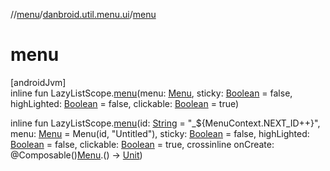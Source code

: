 //[menu](../../index.md)/[danbroid.util.menu.ui](index.md)/[menu](menu.md)

# menu

[androidJvm]\
inline fun LazyListScope.[menu](menu.md)(menu: [Menu](../danbroid.util.menu/-menu/index.md), sticky: [Boolean](https://kotlinlang.org/api/latest/jvm/stdlib/kotlin/-boolean/index.html) = false, highLighted: [Boolean](https://kotlinlang.org/api/latest/jvm/stdlib/kotlin/-boolean/index.html) = false, clickable: [Boolean](https://kotlinlang.org/api/latest/jvm/stdlib/kotlin/-boolean/index.html) = true)

inline fun LazyListScope.[menu](menu.md)(id: [String](https://kotlinlang.org/api/latest/jvm/stdlib/kotlin/-string/index.html) = "_${MenuContext.NEXT_ID++}", menu: [Menu](../danbroid.util.menu/-menu/index.md) = Menu(id, "Untitled"), sticky: [Boolean](https://kotlinlang.org/api/latest/jvm/stdlib/kotlin/-boolean/index.html) = false, highLighted: [Boolean](https://kotlinlang.org/api/latest/jvm/stdlib/kotlin/-boolean/index.html) = false, clickable: [Boolean](https://kotlinlang.org/api/latest/jvm/stdlib/kotlin/-boolean/index.html) = true, crossinline onCreate: @Composable()[Menu](../danbroid.util.menu/-menu/index.md).() -> [Unit](https://kotlinlang.org/api/latest/jvm/stdlib/kotlin/-unit/index.html))
